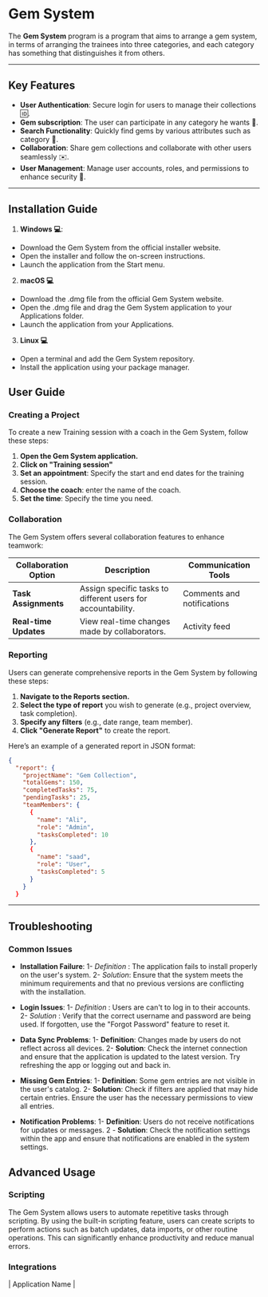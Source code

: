 # Gem System
The **Gem System** program is a program that aims to arrange a gem system, in terms of arranging the trainees into three categories, and each category has something that distinguishes it from others.

---

## Key Features
-  **User Authentication**: Secure login for users to manage their collections :id:.
-  **Gem subscription**: The user can participate in any category he wants :muscle:.
- **Search Functionality**: Quickly find gems by various attributes such as category :mag_right:.
- **Collaboration**: Share gem collections and collaborate with other users seamlessly :envelope:.
- **User Management**: Manage user accounts, roles, and permissions to enhance security :cop:.
---

## Installation Guide  
1.  **Windows :computer:**:
 - Download the Gem System from the official installer  website.
 - Open the installer and follow the on-screen instructions.
 - Launch the application from the Start menu.

2. **macOS :computer:**
 - Download the .dmg file from the official Gem System website.
 - Open the .dmg file and drag the Gem System application to your Applications folder.
 - Launch the application from your Applications.
  
 3. **Linux :computer:**
  - Open a terminal and add the Gem System repository.
  - Install the application using your package manager.
  

## User Guide

### Creating a Project

To create a new Training session with a coach in the Gem System, follow these steps:

1. **Open the Gem System application.**
2. **Click on "Training session"**
3. **Set an appointment**: Specify the start and end dates for the training session.
4. **Choose the coach**: enter the name of the coach.
5. **Set the time**: Specify the time you need.

### Collaboration

The Gem System offers several collaboration features to enhance teamwork:

| Collaboration Option    | Description                                      | Communication Tools      |
|-------------------------|--------------------------------------------------|---------------------------|
| **Task Assignments**    | Assign specific tasks to different users for accountability. | Comments and notifications |
| **Real-time Updates**   | View real-time changes made by collaborators.   | Activity feed             |

### Reporting

Users can generate comprehensive reports in the Gem System by following these steps:

1. **Navigate to the Reports section.**
2. **Select the type of report** you wish to generate (e.g., project overview, task completion).
3. **Specify any filters** (e.g., date range, team member).
4. **Click "Generate Report"** to create the report.

Here’s an example of a generated report in JSON format:

```   json
{
  "report": {
    "projectName": "Gem Collection",
    "totalGems": 150,
    "completedTasks": 75,
    "pendingTasks": 25,
    "teamMembers": {
      {
        "name": "Ali",
        "role": "Admin",
        "tasksCompleted": 10
      },
      {
        "name": "saad",
        "role": "User",
        "tasksCompleted": 5
      }
    }
  }
  ```

---
## Troubleshooting 
### Common Issues
-  **Installation Failure**:
   1-  *Definition* : The application fails to install properly on the user's system. 
   2-  *Solution*: Ensure that the system meets the minimum requirements and that no previous versions are conflicting with the installation.

-  **Login Issues**:
  1-  *Definition* : Users are can't to log in to their accounts.   
  2- *Solution* : Verify that the correct username and password are being used. If forgotten, use the "Forgot Password" feature to reset it.

-  **Data Sync Problems**: 
  1-  **Definition**: Changes made by users do not reflect across all devices. 
    2-  **Solution**: Check the internet connection and ensure that the application is updated to the latest version. Try refreshing the app or logging out and back in.

-  **Missing Gem Entries**: 
  1-  **Definition**: Some gem entries are not visible in the user's catalog. 
   2-  **Solution**: Check if filters are applied that may hide certain entries. Ensure the user has the necessary permissions to view all entries.

-  **Notification Problems**: 
 1-  **Definition**: Users do not receive notifications for updates or messages.
 2 -  **Solution**: Check the notification settings within the app and ensure that notifications are enabled in the system settings.

## Advanced Usage
### Scripting
The Gem System allows users to automate repetitive tasks through scripting. By using the built-in scripting feature, users can create scripts to perform actions such as batch updates, data imports, or other routine operations. This can significantly enhance productivity and reduce manual errors.

### Integrations

| Application Name | 
<!--stackedit_data:
eyJoaXN0b3J5IjpbMTk3MTk4NzA3MiwxNDU0NjE2NDM1LDEwOD
A0MTMxNTksLTEwOTA0NDM1ODcsLTYzNjg1OTkxNywtMTg3MjY2
NzI2LC00Nzg1NzkzNSwyMTEzODY3NDg5LC0xMTQzNTIwMjYxLC
0xNTA1NjM2MzI1LC00MjAyNTg4MTcsLTE0NjA4MDIzNzAsLTE1
ODM2NDMzMTgsMTcxNzQyNDEzMiwxNjIyNzUyODksLTE3MjQxOD
E5MDMsLTIwMDg1MzgxMzUsLTE5NDYxMzY3NzksMzc1MTE1ODk2
LC0yMDg4NzQ2NjEyXX0=
-->